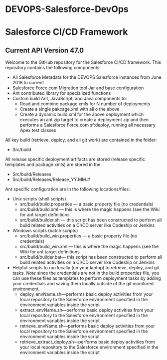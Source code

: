 # DEVOPS-Salesforce-DevOps 

<h1>Salesforce CI/CD Framework</h1>

<h2>Current API Version 47.0</h2>

Welcome to the GitHub repository for the Salesforce CI/CD framework.  This repository contains the following components:

* All Salesforce Metadata for the DEVOPS Salesforce instances from June 2018 to current
* Salesforce Force.com Migration tool Jar and base configuration
* Ant contributed library for specialized functions
* Custom build Ant, JavaScript, and Java components to:
    * Read and combine package.xmls for N number of deployments
    * Create a single pakcage.xml with all o the above
    * Create a dynamic build.xml for the above deployment which executes an ant zip target to create a deployment zip and then performs a Salesforce Force.com sf:deploy, running all necessary Apex test classes

All key build (retrieve, deploy, and all git work) are contained in the folder:

* Src/build

All release specific deployment artifacts are stored (release specific templates and package.xmls) are stored in the

* Src/build/Releases
* Src/build/Releases/Release_YY\.MM.#

Ant specific configuration are in the following locations/files:

* Unix scripts (shell scripts)
    * src/build/build.properties — a basic property file (no credentials)
    * src/build/build.xml — this is where the magic happens (see the Wiki for ant target definitions
    * src/build/builder.sh — this script has been constructed to perform all build related activities on a CI/CD server like Codeship or Jenkins
* Windows scripts (batch scripts)
    * src/build/build_win.properties — a basic property file (no credentials)
    * src/build/build_win.xml — this is where the magic happens (see the Wiki for ant target definitions
    * src/build/builder.bat— this script has been constructed to perform all build related activities on a CI/CD server like Codeship or Jenkins
* Helpful scripts to run locally (on your laptop) to retrieve, deploy, and git tasks.  *Note* since the credentials are not in the build.properties file, you can use these files as templates to perform deployment tasks by adding your credentials and saving them locally outside of the git monitored environment.
    * deploy_envName.sh—performs basic deploy activities from your local repository to the Salesforce environment specified in the environment variables inside the script
    * extract_envName.sh—performs basic deploy activities from your local repository to the Salesforce environment specified in the environment variables inside the script
    * retrieve_envName.sh—performs basic deploy activities from your local repository to the Salesforce environment specified in the environment variables inside the script
    * retrieve_extract_deploy.sh—performs basic deploy activities from your local repository to the Salesforce environment specified in the environment variables inside the script

